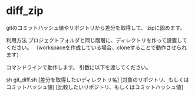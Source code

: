 # diff_zip
gitのコミットハッシュ値やリポジトリから差分を取得して、
zipに固めます。

利用方法
プロジェクトフォルダと同じ階層に、ディレクトリを作って設置してください。
（workspaceを作成している場合、cloneすることで動作させられます）

コマンドラインで動作します。
引数に以下を渡してください。

sh git_diff.sh [差分を取得したいディレクトリ名] [対象のリポジトリ、もしくはコミットハッシュ値] [比較したいリポジトリ、もしくはコミットハッシュ値]
